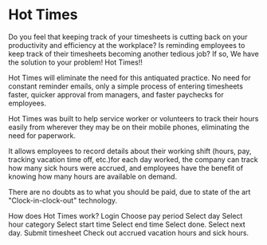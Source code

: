 # Hot Times

Do you feel that keeping track of your timesheets is cutting back on your productivity and efficiency at the workplace? Is reminding employees to keep track of their timesheets becoming another tedious job?
If so, We have the solution to your problem! Hot Times!!

Hot Times will eliminate the need for this antiquated practice. No need for constant reminder emails, only a simple process of entering timesheets faster, quicker approval from managers, and faster paychecks for employees.


Hot Times was built to help service worker or volunteers to track their hours easily from wherever they may be on their mobile phones,  eliminating the need for paperwork.

It allows employees to record details about their working shift (hours, pay, tracking vacation time off, etc.)for each day worked, the company can track how many sick hours were accrued, and employees have the benefit of knowing how many hours are available on demand. 

There are no doubts as to what you should be  paid, due to state of the art "Clock-in-clock-out" technology.

How does Hot Times work?
Login
Choose pay period
Select day
Select hour category
Select start time
Select end time
Select done.
Select next day.
Submit timesheet
Check out accrued vacation hours and sick hours.
